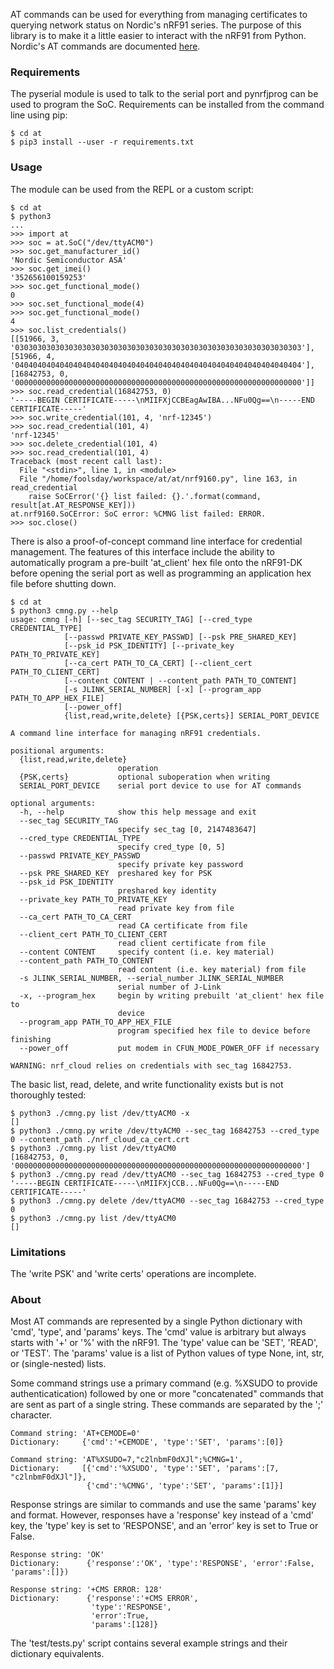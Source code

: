 AT commands can be used for everything from managing certificates to querying network status on Nordic's nRF91 series. The purpose of this library is to make it a little easier to interact with the nRF91 from Python. Nordic's AT commands are documented [here](https://infocenter.nordicsemi.com/pdf/nrf91_at_commands_v0.7.pdf).

### Requirements
The pyserial module is used to talk to the serial port and pynrfjprog can be used to program the SoC. Requirements can be installed from the command line using pip:
```
$ cd at
$ pip3 install --user -r requirements.txt
```

### Usage
The module can be used from the REPL or a custom script:
```
$ cd at
$ python3
...
>>> import at
>>> soc = at.SoC("/dev/ttyACM0")
>>> soc.get_manufacturer_id()
'Nordic Semiconductor ASA'
>>> soc.get_imei()
'352656100159253'
>>> soc.get_functional_mode()
0
>>> soc.set_functional_mode(4)
>>> soc.get_functional_mode()
4
>>> soc.list_credentials()
[[51966, 3, '0303030303030303030303030303030303030303030303030303030303030303'], [51966, 4, '0404040404040404040404040404040404040404040404040404040404040404'], [16842753, 0, '0000000000000000000000000000000000000000000000000000000000000000']]
>>> soc.read_credential(16842753, 0)
'-----BEGIN CERTIFICATE-----\nMIIFXjCCBEagAwIBA...NFu0Qg==\n-----END CERTIFICATE-----'
>>> soc.write_credential(101, 4, 'nrf-12345')
>>> soc.read_credential(101, 4)
'nrf-12345'
>>> soc.delete_credential(101, 4)
>>> soc.read_credential(101, 4)
Traceback (most recent call last):
  File "<stdin>", line 1, in <module>
  File "/home/foolsday/workspace/at/at/nrf9160.py", line 163, in read_credential
    raise SoCError('{} list failed: {}.'.format(command, result[at.AT_RESPONSE_KEY]))
at.nrf9160.SoCError: SoC error: %CMNG list failed: ERROR.
>>> soc.close()
```

There is also a proof-of-concept command line interface for credential management. The features of this interface include the ability to automatically program a pre-built 'at_client' hex file onto the nRF91-DK before opening the serial port as well as programming an application hex file before shutting down.
```
$ cd at
$ python3 cmng.py --help
usage: cmng [-h] [--sec_tag SECURITY_TAG] [--cred_type CREDENTIAL_TYPE]
            [--passwd PRIVATE_KEY_PASSWD] [--psk PRE_SHARED_KEY]
            [--psk_id PSK_IDENTITY] [--private_key PATH_TO_PRIVATE_KEY]
            [--ca_cert PATH_TO_CA_CERT] [--client_cert PATH_TO_CLIENT_CERT]
            [--content CONTENT | --content_path PATH_TO_CONTENT]
            [-s JLINK_SERIAL_NUMBER] [-x] [--program_app PATH_TO_APP_HEX_FILE]
            [--power_off]
            {list,read,write,delete} [{PSK,certs}] SERIAL_PORT_DEVICE

A command line interface for managing nRF91 credentials.

positional arguments:
  {list,read,write,delete}
                        operation
  {PSK,certs}           optional suboperation when writing
  SERIAL_PORT_DEVICE    serial port device to use for AT commands

optional arguments:
  -h, --help            show this help message and exit
  --sec_tag SECURITY_TAG
                        specify sec_tag [0, 2147483647]
  --cred_type CREDENTIAL_TYPE
                        specify cred_type [0, 5]
  --passwd PRIVATE_KEY_PASSWD
                        specify private key password
  --psk PRE_SHARED_KEY  preshared key for PSK
  --psk_id PSK_IDENTITY
                        preshared key identity
  --private_key PATH_TO_PRIVATE_KEY
                        read private key from file
  --ca_cert PATH_TO_CA_CERT
                        read CA certificate from file
  --client_cert PATH_TO_CLIENT_CERT
                        read client certificate from file
  --content CONTENT     specify content (i.e. key material)
  --content_path PATH_TO_CONTENT
                        read content (i.e. key material) from file
  -s JLINK_SERIAL_NUMBER, --serial_number JLINK_SERIAL_NUMBER
                        serial number of J-Link
  -x, --program_hex     begin by writing prebuilt 'at_client' hex file to
                        device
  --program_app PATH_TO_APP_HEX_FILE
                        program specified hex file to device before finishing
  --power_off           put modem in CFUN_MODE_POWER_OFF if necessary

WARNING: nrf_cloud relies on credentials with sec_tag 16842753.
```
The basic list, read, delete, and write functionality exists but is not thoroughly tested:
```
$ python3 ./cmng.py list /dev/ttyACM0 -x
[]
$ python3 ./cmng.py write /dev/ttyACM0 --sec_tag 16842753 --cred_type 0 --content_path ./nrf_cloud_ca_cert.crt
$ python3 ./cmng.py list /dev/ttyACM0 
[16842753, 0, '0000000000000000000000000000000000000000000000000000000000000000']
$ python3 ./cmng.py read /dev/ttyACM0 --sec_tag 16842753 --cred_type 0
'-----BEGIN CERTIFICATE-----\nMIIFXjCCB...NFu0Qg==\n-----END CERTIFICATE-----'
$ python3 ./cmng.py delete /dev/ttyACM0 --sec_tag 16842753 --cred_type 0
$ python3 ./cmng.py list /dev/ttyACM0 
[]
```
### Limitations
The 'write PSK' and 'write certs' operations are incomplete.

### About
Most AT commands are represented by a single Python dictionary with 'cmd', 'type', and 'params' keys. The 'cmd' value is arbitrary but always starts with '+' or '%' with the nRF91. The 'type' value can be 'SET', 'READ', or 'TEST'. The 'params' value is a list of Python values of type None, int, str, or (single-nested) lists.

Some command strings use a primary command (e.g. %XSUDO to provide authenticatication) followed by one or more "concatenated" commands that are sent as part of a single string. These commands are separated by the ';' character.

    Command string: 'AT+CEMODE=0'
    Dictionary:     {'cmd':'+CEMODE', 'type':'SET', 'params':[0]}

    Command string: 'AT%XSUDO=7,"c2lnbmF0dXJl";%CMNG=1',
    Dictionary:     [{'cmd':'%XSUDO', 'type':'SET', 'params':[7, "c2lnbmF0dXJl"]},
                     {'cmd':'%CMNG', 'type':'SET', 'params':[1]}]

Response strings are similar to commands and use the same 'params' key and format. However, responses have a 'response' key instead of a 'cmd' key, the 'type' key is set to 'RESPONSE', and an 'error' key is set to True or False.

    Response string: 'OK'
    Dictionary:      {'response':'OK', 'type':'RESPONSE', 'error':False, 'params':[]})

    Response string: '+CMS ERROR: 128'
    Dictionary:      {'response':'+CMS ERROR',
                      'type':'RESPONSE',
                      'error':True,
                      'params':[128]}

The 'test/tests.py' script contains several example strings and their dictionary equivalents.
